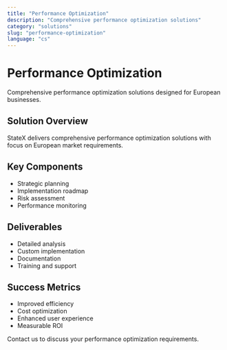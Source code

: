 ```yaml
---
title: "Performance Optimization"
description: "Comprehensive performance optimization solutions"
category: "solutions"
slug: "performance-optimization"
language: "cs"
---
```


# Performance Optimization

Comprehensive performance optimization solutions designed for European businesses.

## Solution Overview

StateX delivers comprehensive performance optimization solutions with focus on European market requirements.

## Key Components

- Strategic planning
- Implementation roadmap
- Risk assessment
- Performance monitoring

## Deliverables

- Detailed analysis
- Custom implementation
- Documentation
- Training and support

## Success Metrics

- Improved efficiency
- Cost optimization
- Enhanced user experience
- Measurable ROI

Contact us to discuss your performance optimization requirements.